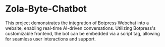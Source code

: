 # Zola-Byte-Chatbot
This project demonstrates the integration of Botpress Webchat into a website, enabling real-time AI-driven conversations. Utilizing Botpress's customizable frontend, the bot can be embedded via a script tag, allowing for seamless user interactions and support.
